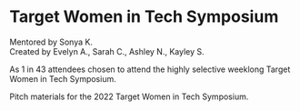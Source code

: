 # Target Women in Tech Symposium  
Mentored by Sonya K.  
Created by Evelyn A., Sarah C., Ashley N., Kayley S.  

As 1 in 43 attendees chosen to attend the highly selective weeklong Target Women in Tech Symposium.  

Pitch materials for the 2022 Target Women in Tech Symposium.


